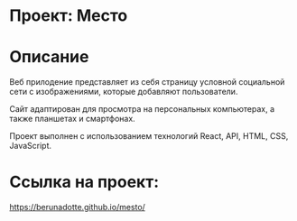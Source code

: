 # Проект: Место 

# Описание

Веб прилодение представляет из себя страницу условной социальной сети с изображениями, которые добавляют пользователи.

Сайт адаптирован для просмотра на персональных компьютерах, а также планшетах и смартфонах.

Проект выполнен с использованием технологий React, API, HTML, CSS, JavaScript.

# Ссылка на проект: 

https://berunadotte.github.io/mesto/